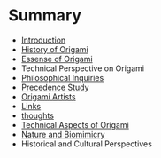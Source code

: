 # Summary

* [Introduction](README.md)
* [History of Origami](chapter1.md)
* [Essense of Origami](chapter1/essense-of-origami.md)
* Technical Perspective on Origami
* [Philosophical Inquiries](philosophical-perspectives.md)
* [Precedence Study](precedences.md)
* [Origami Artists](origami-artists.md)
* [Links](links.md)
* [thoughts](thoughts.md)
* [Technical Aspects of Origami](technical-aspect-on-origami.md)
* [Nature and Biomimicry](nature-and-biomimicry.md)
* Historical and Cultural Perspectives

